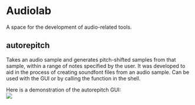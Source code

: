 # Audiolab
A space for the development of audio-related tools.

## autorepitch
Takes an audio sample and generates pitch-shifted samples
from that sample, within a range of notes specified by the user.
It was developed to aid in the process of creating soundfont files
from an audio sample. Can be used with the GUI or by calling the
function in the shell.

Here is a demonstration of the autorepitch GUI:   
![](autorepitch_demonstration_2.gif)
